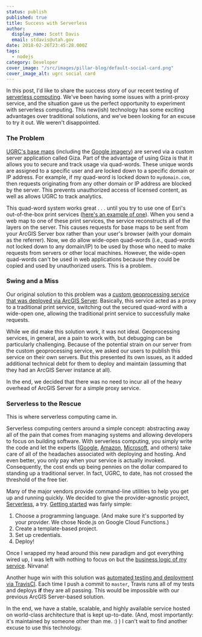 ```yaml
---
status: publish
published: true
title: Success with Serverless
author:
  display_name: Scott Davis
  email: stdavis@utah.gov
date: 2018-02-26T23:45:28.000Z
tags:
  - nodejs
category: Developer
cover_image: "/src/images/pillar-blog/default-social-card.png"
cover_image_alt: ugrc social card
---
```


In this post, I'd like to share the success story of our recent testing of [serverless computing](https://en.wikipedia.org/wiki/Serverless_computing). We've been having some issues with a print-proxy service, and the situation gave us the perfect opportunity to experiment with serverless computing. This new(ish) technology has some exciting advantages over traditional solutions, and we've been looking for an excuse to try it out. We weren't disappointed.

### The Problem

[UGRC's base maps](/products/base-maps) (including the [Google imagery](/documentation/discover/licensed-imagery)) are served via a custom server application called Giza. Part of the advantage of using Giza is that it allows you to secure and track usage via quad-words. These unique words are assigned to a specific user and are locked down to a specific domain or IP address. For example, if my quad-word is locked down to `mydomain.com`, then requests originating from any other domain or IP address are blocked by the server. This prevents unauthorized access of licensed content, as well as allows UGRC to track analytics.

This quad-word system works great . . . until you try to use one of Esri's out-of-the-box print services ([here's an example of one](http://mapserv.utah.gov/arcgis/rest/services/Utilities/PrintingTools/GPServer)). When you send a web map to one of these print services, the service reconstructs all of the layers on the server. This causes requests for base maps to be sent from your ArcGIS Server box rather than your user's browser (with your domain as the referrer). Now, we do allow wide-open quad-words (i.e., quad-words not locked down to any domain/IP) to be used by those who need to make requests from servers or other local machines. However, the wide-open quad-words can't be used in web applications because they could be copied and used by unauthorized users. This is a problem.

### Swing and a Miss

Our original solution to this problem was a [custom geoprocessing service that was deployed via ArcGIS Server](https://github.com/agrc/print-proxy). Basically, this service acted as a proxy to a traditional print service, switching out the secured quad-word with a wide-open one, allowing the traditional print service to successfully make requests.

While we did make this solution work, it was not ideal. Geoprocessing services, in general, are a pain to work with, but debugging can be particularly challenging. Because of the potential strain on our server from the custom geoprocessing service, we asked our users to publish this service on their own servers. But this presented its own issues, as it added additional technical debt for them to deploy and maintain (assuming that they had an ArcGIS Server instance at all).

In the end, we decided that there was no need to incur all of the heavy overhead of ArcGIS Server for a simple proxy service.

### Serverless to the Rescue

This is where serverless computing came in.

Serverless computing centers around a simple concept: abstracting away all of the pain that comes from managing systems and allowing developers to focus on building software. With serverless computing, you simply write the code and let the experts ([Google](https://cloud.google.com/functions/), [Amazon](https://aws.amazon.com/lambda/), [Microsoft](https://azure.microsoft.com/en-us/services/functions/), and others) take care of all of the headaches associated with deploying and hosting. And even better, you only pay when your service is actually invoked. Consequently, the cost ends up being pennies on the dollar compared to standing up a traditional server. In fact, UGRC, to date, has not crossed the threshold of the free tier.

Many of the major vendors provide command-line utilities to help you get up and running quickly. We decided to give the provider-agnostic project, [Serverless](https://www.serverless.com/), a try. [Getting started](https://www.serverless.com/framework/docs/providers/google/guide/quick-start/) was fairly simple:

1. Choose a programming language. (And make sure it's supported by your provider. We chose Node.js on Google Cloud Functions.)
1. Create a template-based project.
1. Set up credentials.
1. Deploy!

Once I wrapped my head around this new paradigm and got everything wired up, I was left with nothing to focus on but the [business logic of my service](https://github.com/agrc/serverless-print-proxy/blob/master/index.js). Nirvana!

Another huge win with this solution was [automated testing and deployment via TravisCI](https://travis-ci.org/agrc/serverless-print-proxy). Each time I push a commit to `master`, Travis runs all of my tests and deploys **if** they are all passing. This would be impossible with our previous ArcGIS Server-based solution.

In the end, we have a stable, scalable, and highly available service hosted on world-class architecture that is kept up-to-date. (And, most importantly: it's maintained by someone other than me. :) ) I can't wait to find another excuse to use this technology.
